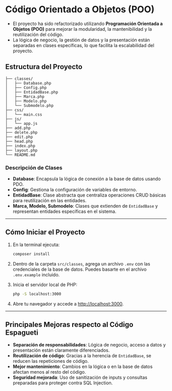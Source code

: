 # Código Orientado a Objetos (POO)

- El proyecto ha sido refactorizado utilizando **Programación Orientada a Objetos (POO)** para mejorar la modularidad, la mantenibilidad y la reutilización del código.
- La lógica de negocio, la gestión de datos y la presentación están separadas en clases específicas, lo que facilita la escalabilidad del proyecto.

## Estructura del Proyecto
```
├── classes/
│   ├── Database.php
│   ├── Config.php
│   ├── EntidadBase.php
│   ├── Marca.php
│   ├── Modelo.php
│   └── Submodelo.php
├── css/
│   └── main.css
├── js/
│   └── app.js
├── add.php
├── delete.php
├── edit.php
├── head.php
├── index.php
├── layout.php
└── README.md
```

### **Descripción de Clases**

- **Database**: Encapsula la lógica de conexión a la base de datos usando PDO.
- **Config**: Gestiona la configuración de variables de entorno.
- **EntidadBase**: Clase abstracta que centraliza operaciones CRUD básicas para reutilización en las entidades.
- **Marca, Modelo, Submodelo**: Clases que extienden de `EntidadBase` y representan entidades específicas en el sistema.

---

## **Cómo Iniciar el Proyecto**

1. En la terminal ejecuta:
   ```bash
   composer install
   ```

2. Dentro de la carpeta `src/classes`, agrega un archivo `.env` con las credenciales de la base de datos. Puedes basarte en el archivo `.env.example` incluido.

3. Inicia el servidor local de PHP:
   ```bash
   php -S localhost:3000
   ```

4. Abre tu navegador y accede a [http://localhost:3000](http://localhost:3000).

---

## **Principales Mejoras respecto al Código Espagueti**

- **Separación de responsabilidades**: Lógica de negocio, acceso a datos y presentación están claramente diferenciados.  
- **Reutilización de código**: Gracias a la herencia de `EntidadBase`, se reducen las repeticiones de código.  
- **Mejor mantenimiento**: Cambios en la lógica o en la base de datos afectan menos al resto del código.  
- **Seguridad mejorada**: Uso de sanitización de inputs y consultas preparadas para proteger contra SQL Injection.
